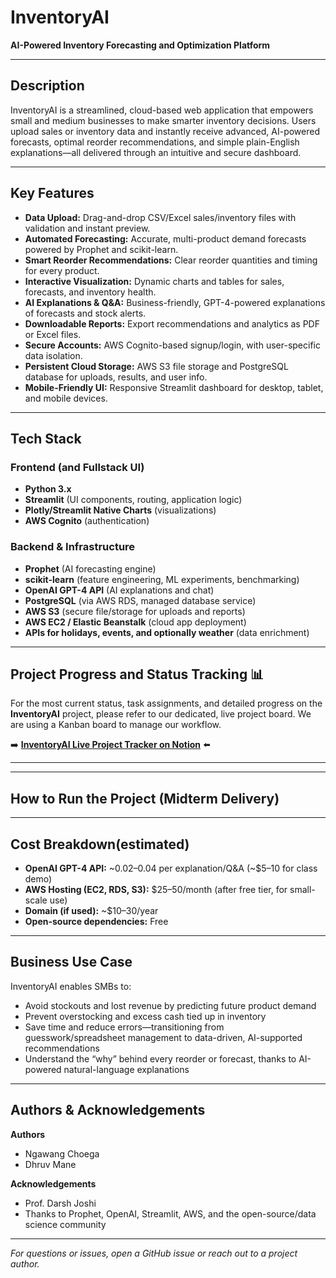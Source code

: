 # InventoryAI

**AI-Powered Inventory Forecasting and Optimization Platform**

---

## Description

InventoryAI is a streamlined, cloud-based web application that empowers small and medium businesses to make smarter inventory decisions. Users upload sales or inventory data and instantly receive advanced, AI-powered forecasts, optimal reorder recommendations, and simple plain-English explanations—all delivered through an intuitive and secure dashboard.

---

## Key Features

- **Data Upload:** Drag-and-drop CSV/Excel sales/inventory files with validation and instant preview.
- **Automated Forecasting:** Accurate, multi-product demand forecasts powered by Prophet and scikit-learn.
- **Smart Reorder Recommendations:** Clear reorder quantities and timing for every product.
- **Interactive Visualization:** Dynamic charts and tables for sales, forecasts, and inventory health.
- **AI Explanations & Q&A:** Business-friendly, GPT-4-powered explanations of forecasts and stock alerts.
- **Downloadable Reports:** Export recommendations and analytics as PDF or Excel files.
- **Secure Accounts:** AWS Cognito-based signup/login, with user-specific data isolation.
- **Persistent Cloud Storage:** AWS S3 file storage and PostgreSQL database for uploads, results, and user info.
- **Mobile-Friendly UI:** Responsive Streamlit dashboard for desktop, tablet, and mobile devices.

---

## Tech Stack

### Frontend (and Fullstack UI)
- **Python 3.x**
- **Streamlit** (UI components, routing, application logic)
- **Plotly/Streamlit Native Charts** (visualizations)
- **AWS Cognito** (authentication)

### Backend & Infrastructure
- **Prophet** (AI forecasting engine)
- **scikit-learn** (feature engineering, ML experiments, benchmarking)
- **OpenAI GPT-4 API** (AI explanations and chat)
- **PostgreSQL** (via AWS RDS, managed database service)
- **AWS S3** (secure file/storage for uploads and reports)
- **AWS EC2 / Elastic Beanstalk** (cloud app deployment)
- **APIs for holidays, events, and optionally weather** (data enrichment)

---

## Project Progress and Status Tracking 📊

For the most current status, task assignments, and detailed progress on the **InventoryAI** project, please refer to our dedicated, live project board. We are using a Kanban board to manage our workflow.

➡️ **[InventoryAI Live Project Tracker on Notion](https://www.notion.so/27b4d5b4186f8013af55e6551ba1bb96?v=27b4d5b4186f8079a213000cba5b2639&source=copy_link)** ⬅️

---



---

## How to Run the Project (Midterm Delivery)



---

## Cost Breakdown(estimated)

- **OpenAI GPT-4 API:** ~$0.02–$0.04 per explanation/Q&A (~$5–10 for class demo)
- **AWS Hosting (EC2, RDS, S3):** $25–50/month (after free tier, for small-scale use)
- **Domain (if used):** ~$10–30/year
- **Open-source dependencies:** Free

---

## Business Use Case

InventoryAI enables SMBs to:
- Avoid stockouts and lost revenue by predicting future product demand
- Prevent overstocking and excess cash tied up in inventory
- Save time and reduce errors—transitioning from guesswork/spreadsheet management to data-driven, AI-supported recommendations
- Understand the “why” behind every reorder or forecast, thanks to AI-powered natural-language explanations

---

## Authors & Acknowledgements

**Authors**
-  Ngawang Choega
-  Dhruv Mane

**Acknowledgements**
- Prof. Darsh Joshi
- Thanks to Prophet, OpenAI, Streamlit, AWS, and the open-source/data science community

---

_For questions or issues, open a GitHub issue or reach out to a project author._

